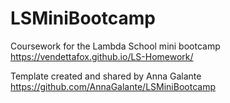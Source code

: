 # LSMiniBootcamp
Coursework for the Lambda School mini bootcamp
https://vendettafox.github.io/LS-Homework/

Template created and shared by Anna Galante
https://github.com/AnnaGalante/LSMiniBootcamp
